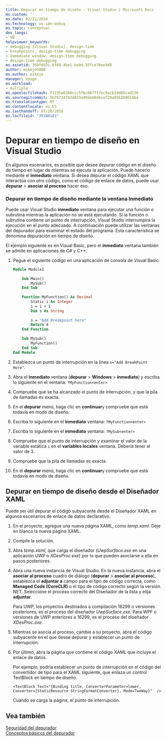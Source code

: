 ```yaml
---
title: Depurar en tiempo de diseño - Visual Studio | Microsoft Docs
ms.custom: ''
ms.date: 02/21/2018
ms.technology: vs-ide-debug
ms.topic: conceptual
dev_langs:
- VB
helpviewer_keywords:
- debugging [Visual Studio], design-time
- breakpoints, design-time debugging
- Immediate window, design-time debugging
- design-time debugging
ms.assetid: 35bfdd2c-6f60-4be1-ba9d-55fce70ee4d8
author: mikejo5000
ms.author: mikejo
manager: douge
ms.workload:
- multiple
ms.openlocfilehash: f1235e6360ccc5f6c0677f7ec9acb1dd85cad226
ms.sourcegitcommit: 5b767247b3d819a99deb0dbce729a0562b9654ba
ms.translationtype: MT
ms.contentlocale: es-ES
ms.lasthandoff: 07/20/2018
ms.locfileid: "39180183"
---
```

# <a name="debug-at-design-time-in-visual-studio"></a>Depurar en tiempo de diseño en Visual Studio

En algunos escenarios, es posible que desee depurar código en el diseño de tiempo en lugar de mientras se ejecuta la aplicación. Puede hacerlo mediante el **inmediato** ventana. Si desea depurar el código XAML que interactúa con otro código, como el código de enlace de datos, puede usar **depurar** > **asociar al proceso** hacer eso.
  
### <a name="debug-at-design-time-using-the-immediate-window"></a>Depurar en tiempo de diseño mediante la ventana Inmediato  

Puede usar Visual Studio **inmediato** ventana para ejecutar una función o subrutina mientras la aplicación no se está ejecutando. Si la función o subrutina contiene un punto de interrupción, Visual Studio interrumpirá la ejecución en el punto adecuado. A continuación puede utilizar las ventanas del depurador para examinar el estado del programa. Esta característica se denomina depuración en tiempo de diseño.  

El ejemplo siguiente es en Visual Basic, pero el **inmediato** ventana también se admite en aplicaciones de C# y C++.
  
1.  Pegue el siguiente código en una aplicación de consola de Visual Basic:  
  
    ```vb  
    Module Module1  
  
        Sub Main()  
            MySub()  
        End Sub  
  
        Function MyFunction() As Decimal  
            Static i As Integer  
            i = i + 1  
            Dim s As String  
  
            s = "Add Breakpoint here"  
            Return 4  
        End Function  
  
        Sub MySub()  
            MyFunction()  
        End Sub  
    End Module  
    ```  
  
2.  Establezca un punto de interrupción en la línea `s="Add BreakPoint Here"`.  
  
3.  Abra el **inmediato** ventana (**depurar** > **Windows** > **inmediato**) y escriba lo siguiente en el ventana: `?MyFunction<enter>`  
  
4.  Compruebe que se ha alcanzado el punto de interrupción, y que la pila de llamadas es exacta.  
  
5.  En el **depurar** menú, haga clic en **continuar**y compruebe que está todavía en modo de diseño.  
  
6.  Escriba lo siguiente en el **inmediato** ventana: `?MyFunction<enter>`  
  
7.  Escriba lo siguiente en el **inmediato** ventana: `?MySub<enter>`  
  
8.  Compruebe que el punto de interrupción y examinar el valor de la variable estática `i` en el **variables locales** ventana. Debería tener el valor de 3.  
  
9. Compruebe que la pila de llamadas es exacta.  
  
10. En el **depurar** menú, haga clic en **continuar**y compruebe que está todavía en modo de diseño.  

## <a name="debug-at-design-time-from-the-xaml-designer"></a>Depurar en tiempo de diseño desde el Diseñador XAML

Puede ser útil depurar el código subyacente desde el Diseñador XAML en algunos escenarios de enlace de datos declarativo.

1. En el proyecto, agregue una nueva página XAML, como *temp.xaml*. Deje en blanco la nueva página XAML. 

1. Compile la solución.

1. Abra *temp.xaml*, que carga el diseñador (*UwpSurface.exe* en una aplicación UWP o *XDesProc.exe*) por lo que pueden asociarse a ella en pasos posteriores. 

1. Abra una nueva instancia de Visual Studio. En la nueva instancia, abra el **asociar al proceso** cuadro de diálogo (**depurar** > **asociar al proceso**), establezca el **adjuntar a** campo para el tipo de código correcta, como **Managed Code (CoreCLR)** o el tipo de código correcto según la versión. NET. Seleccione el proceso correcto del Diseñador de la lista y elija **adjuntar**.

    Para UWP, los proyectos destinados a compilación 16299 o versiones posteriores, es el proceso del diseñador *UwpSurface.exe*. Para WPF o versiones de UWP anteriores a 16299, es el proceso del diseñador *XDesProc.exe*.

1. Mientras se asocia al proceso, cambie a su proyecto, abra el código subyacente en el que desee depurar y establecer un punto de interrupción.

1. Por último, abra la página que contiene el código XAML que incluye el enlace de datos.

    Por ejemplo, podría establecer un punto de interrupción en el código del convertidor de tipo para el XAML siguiente, que enlaza un control TextBlock en tiempo de diseño.

    ```xaml
    <TextBlock Text="{Binding title, ConverterParameter=lower, Converter={StaticResource StringFormatConverter}, Mode=TwoWay}"  />
    ```
   Cuando se carga la página, el punto de interrupción.
  
## <a name="see-also"></a>Vea también  
 [Seguridad del depurador](../debugger/debugger-security.md)   
 [Conceptos básicos del depurador](../debugger/getting-started-with-the-debugger.md)
